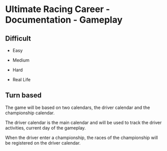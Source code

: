 # Ultimate Racing Career - Documentation - Gameplay

## Difficult

- Easy

- Medium

- Hard

- Real Life

## Turn based

The game will be based on two calendars, the driver calendar and the championship calendar.

The driver calendar is the main calendar and will be used to track the driver activities, current day of the gameplay.

When the driver enter a championship, the races of the championship will be registered on the driver calendar.
